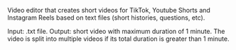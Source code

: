 Video editor that creates short videos for TikTok, Youtube Shorts and Instagram Reels based on text files (short histories, questions, etc).

Input: .txt file.
Output: short video with maximum duration of 1 minute. The video is split into multiple videos if its total duration is greater than 1 minute.
